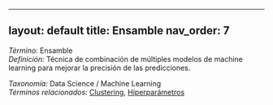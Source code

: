 
---
layout: default
title: Ensamble
nav_order: 7
---

*Término:* Ensamble  
*Definición:* Técnica de combinación de múltiples modelos de machine learning para mejorar la precisión de las predicciones.

*Taxonomía:* Data Science / Machine Learning  
*Términos relacionados:* [Clustering](https://maleniski.github.io/diccionario-angl-tec-mx/docs/alfabeticamente/C/clustering/), [Hiperparámetros](https://maleniski.github.io/diccionario-angl-tec-mx/docs/alfabeticamente/H/hiperparmetros/)
